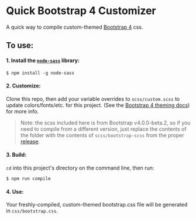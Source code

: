 # Quick Bootstrap 4 Customizer
A quick way to compile custom-themed [Bootstrap 4](http://getbootstrap.com/) css.

## To use:

#### 1. Install the [`node-sass`](https://www.npmjs.com/package/node-sass) library:

```
$ npm install -g node-sass
```

#### 2. Customize:

Clone this repo, then add your variable overrides to `scss/custom.scss` to update colors/fonts/etc. for this project. (See the [Bootstrap 4 theming docs](http://getbootstrap.com/docs/4.0/getting-started/theming/))
 for more info.

> Note: the scss included here is from Bootstrap v4.0.0-beta.2, so if you need to compile from a different version, just replace the contents of the folder with the contents of `scss/bootstrap-scss` from the proper [release](https://github.com/twbs/bootstrap/releases).

#### 3. Build:
`cd` into this project's directory on the command line, then run:

```
$ npm run compile
```

#### 4. Use:

Your freshly-compiled, custom-themed bootstrap.css file will be generated in `css/bootstrap.css`.
